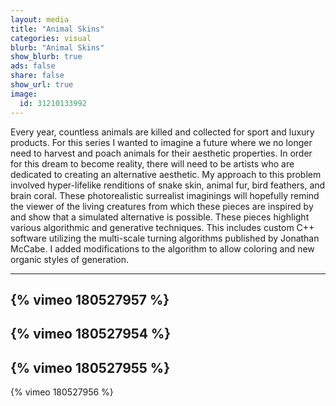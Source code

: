 ```yaml
---
layout: media
title: "Animal Skins"
categories: visual
blurb: "Animal Skins"
show_blurb: true
ads: false
share: false
show_url: true
image:
  id: 31210133992
---
```


Every year, countless animals are killed and collected for sport and luxury products. For this series I wanted to imagine a future where we no longer need to harvest and poach animals for their aesthetic properties. In order for this dream to become reality, there will need to be artists who are dedicated to creating an alternative aesthetic. My approach to this problem involved hyper-lifelike renditions of snake skin, animal fur, bird feathers, and brain coral. These photorealistic surrealist imaginings will hopefully remind the viewer of the living creatures from which these pieces are inspired by and show that a simulated alternative is possible. These pieces highlight various algorithmic and generative techniques. This includes custom C++ software utilizing the multi-scale turning algorithms published by Jonathan McCabe. I added modifications to the algorithm to allow coloring and new organic styles of generation.

-----

{% vimeo 180527957 %}
-----

{% vimeo 180527954 %}
-----

{% vimeo 180527955 %}
-----

{% vimeo 180527956 %}
